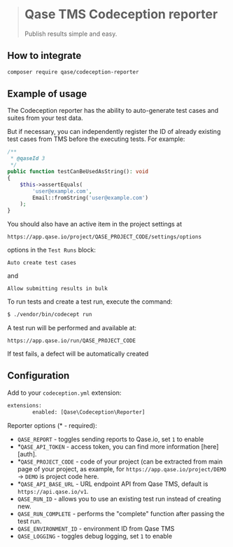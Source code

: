 > # Qase TMS Codeception reporter
>
> Publish results simple and easy.

## How to integrate

```bash
composer require qase/codeception-reporter
```

## Example of usage

The Codeception reporter has the ability to auto-generate test cases
and suites from your test data.

But if necessary, you can independently register the ID of already
existing test cases from TMS before the executing tests. For example:

```php
/**
 * @qaseId 3
 */
public function testCanBeUsedAsString(): void
{
    $this->assertEquals(
        'user@example.com',
        Email::fromString('user@example.com')
    );
}
```

You should also have an active item in the project settings at

```
https://app.qase.io/project/QASE_PROJECT_CODE/settings/options
```

options in the `Test Runs` block:

```
Auto create test cases
```
and
```
Allow submitting results in bulk
```

To run tests and create a test run, execute the command:

```bash
$ ./vendor/bin/codecept run
```

A test run will be performed and available at:
```
https://app.qase.io/run/QASE_PROJECT_CODE
```

If test fails, a defect will be automatically created

## Configuration

Add to your `codeception.yml` extension:

```xml
extensions:
        enabled: [Qase\Codeception\Reporter]
```

Reporter options (* - required):

- `QASE_REPORT` - toggles sending reports to Qase.io, set `1` to enable
- *`QASE_API_TOKEN` - access token, you can find more information [here][auth].
- *`QASE_PROJECT_CODE` - code of your project (can be extracted from main page of your project,
  as example, for `https://app.qase.io/project/DEMO` -> `DEMO` is project code here.
- *`QASE_API_BASE_URL` - URL endpoint API from Qase TMS, default is `https://api.qase.io/v1`.
- `QASE_RUN_ID` - allows you to use an existing test run instead of creating new.
- `QASE_RUN_COMPLETE` - performs the "complete" function after passing the test run.
- `QASE_ENVIRONMENT_ID` - environment ID from Qase TMS
- `QASE_LOGGING` - toggles debug logging, set `1` to enable
